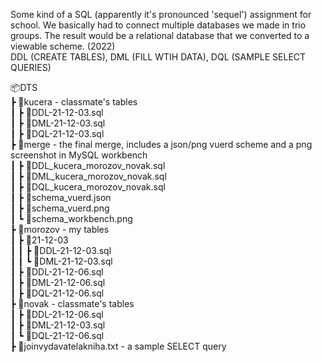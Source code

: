 Some kind of a SQL (apparently it's pronounced 'sequel') assignment for school. We basically had to connect multiple databases we made in trio groups. The result would be a relational database that we converted to a viewable scheme. (2022)\
DDL (CREATE TABLES), DML (FILL WTIH DATA), DQL (SAMPLE SELECT QUERIES)

📦DTS\
 ┣ 📂kucera - classmate's tables\
 ┃ ┣ 📜DDL-21-12-03.sql\
 ┃ ┣ 📜DML-21-12-03.sql\
 ┃ ┣ 📜DQL-21-12-03.sql\
 ┣ 📂merge - the final merge, includes a json/png vuerd scheme and a png screenshot in MySQL workbench\
 ┃ ┣ 📜DDL_kucera_morozov_novak.sql\
 ┃ ┣ 📜DML_kucera_morozov_novak.sql\
 ┃ ┣ 📜DQL_kucera_morozov_novak.sql\
 ┃ ┣ 📜schema_vuerd.json\
 ┃ ┣ 📜schema_vuerd.png\
 ┃ ┗ 📜schema_workbench.png\
 ┣ 📂morozov - my tables\
 ┃ ┣ 📂21-12-03\
 ┃ ┃ ┣ 📜DDL-21-12-03.sql\
 ┃ ┃ ┗ 📜DML-21-12-03.sql\
 ┃ ┣ 📜DDL-21-12-06.sql\
 ┃ ┣ 📜DML-21-12-06.sql\
 ┃ ┣ 📜DQL-21-12-06.sql\
 ┣ 📂novak - classmate's tables\
 ┃ ┣ 📜DDL-21-12-06.sql\
 ┃ ┣ 📜DML-21-12-03.sql\
 ┃ ┗ 📜DQL-21-12-06.sql\
 ┣ 📜joinvydavatelakniha.txt - a sample SELECT query